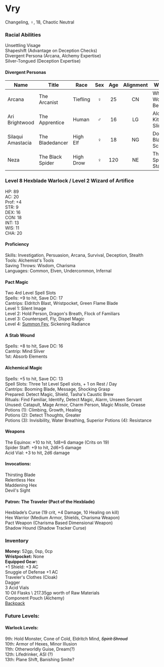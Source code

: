 # Vry 
Changeling, ♀, 18, Chaotic Neutral

### Racial Abilities
Unsettling Visage \
Shapeshift (Advantage on Deception Checks) \
Divergent Persona (Arcana, Alchemy Expertise) \
Silver-Tongued (Deception Expertise)

#### Divergent Personas
| Name              | Title             |   Race    | Sex | Age | Alignment |         Weapon         | Familiar |
| ----------------- | ----------------- | --------- |:---:|:---:|:---------:| ---------------------- | -------- |
| Arcana            | The Arcanist      | Tiefling  |  ♀  | 25  |    CN     | Whatever Work Best     | Gargoyle |
| Ari Brightwood    | The Apprentice    | Human     |  ♂  | 16  |    LG     | Alchemy Kit & Sling    | Octopus  |
| Silaqui Amastacia | The Bladedancer   | High Elf  |  ♀  | 18  |    NG     | Double-Bladed Scimitar | Owl      |
| Neza              | The Black Spider  | High Drow |  ♀  | 120 |    NE     | The Spider Staff       | Spider   |

### Level 8 Hexblade Warlock / Level 2 Wizard of Artifice
HP: 89 \
AC: 20 \
Prof: +4 \
STR: 9 \
DEX: 16 \
CON: 18 \
INT: 13 \
WIS: 11 \
CHA: 20

#### Proficiency
Skills: Investigation, Persuasion, Arcana, Survival, Deception, Stealth \
Tools: Alchemist's Tools \
Saving Throws: Wisdom, Charisma \
Languages: Common, Elven, Undercommon, Infernal 

#### Pact Magic
Two 4rd Level Spell Slots \
Spells: +9 to hit, Save DC: 17 \
Cantrips: Eldritch Blast, Wristpocket, Green Flame Blade \
Level 1: Silent Image \
Level 2: Hold Person, Dragon's Breath, Flock of Familiars \
Level 3: Counterspell, Fly, Dispel Magic \
Level 4: [Summon Fey](http://dnd5e.wikidot.com/spell:summon-fey), Sickening Radiance 

#### A Stab Wound
Spells: +8 to hit, Save DC: 16 \
Cantrip: Mind Sliver \
1st: Absorb Elements

#### Alchemical Magic
Spells: +5 to hit, Save DC: 13 \
Spell Slots: Three 1st Level Spell slots, + 1 on Rest / Day \
Cantrips: Booming Blade, Message, Shocking Grasp \
Prepared: Detect Magic, Shield, Tasha's Caustic Brew \
Rituals: Find Familiar, Identify, Detect Magic, Alarm, Unseen Servant \
Unused: Catapult, Mage Armor, Charm Person, Magic Missile, Grease \
Potions (1): Climbing, Growth, Healing \
Potions (2): Detect Thoughts, Greater \
Potions (3): Invisibility, Water Breathing, Superior 
Potions (4): Resistance

#### Weapons 
The Equinox: +10 to hit, 1d8+6 damage (Crits on 19) \
Spider Staff: +9 to hit, 2d6+5 damage \
Acid Vial: +3 to hit, 2d6 damage 

#### Invocations:
Thirsting Blade \
Relentless Hex \
Maddening Hex \
Devil's Sight 

#### Patron: The Traveler (Pact of the Hexblade) 
Hexblade’s Curse (19 crit, +4 Damage, 10 Healing on kill) \
Hex Warrior (Medium Armor, Shields, Charisma Weapon) \
Pact Weapon (Charisma Based Dimensional Weapon) \
Shadow Hound (Shadow Tracker Curse)

### Inventory
**Money:** 52gp, 0sp, 0cp \
**Wristpocket:** None \
**Equipped Gear:** \
+1 Shield: +3 AC \
Snuggie of Defense +1 AC \
Traveler's Clothes (Cloak) \
Dagger \
3 Acid Vials \
10 Oil Flasks \ 
217.35gp worth of Raw Materials \
Component Pouch (Alchemy) \
[Backpack](https://github.com/DestinyVolt/D-D/blob/master/Vry/Inventory.md)

### Future Levels: 
#### Warlock Levels:
9th: Hold Monster, Cone of Cold, Eldritch Mind, ~~*Spirit Shroud*~~ \
10th: Armor of Hexes, Minor Illusion \
11th: Otherworldly Guise, Dream(?) \
12th: Lifedrinker, ASI (?) \
13th: Plane Shift, Banishing Smite?

